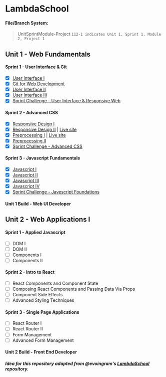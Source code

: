 # LambdaSchool

#### File/Branch System: 
>UnitSprintModule-Project `112-1 indicates Unit 1, Sprint 1, Module 2, Project 1`

## Unit 1 - Web Fundamentals
#### Sprint 1 - User Interface & Git
- [X] [User Interface I](https://codepen.io/collection/nxPOZr)
- [X] [Git for Web Development](https://github.com/reannalp/Git-for-Web-Development-Project)
- [X] [User Interface II](https://github.com/reannalp/LambdaSchool/tree/master/u1/113-1/User-Interface)
- [X] [User Interface III](https://github.com/reannalp/LambdaSchool/tree/master/u1/114-1/UI-III-Flexbox)
- [X] [Sprint Challenge - User Interface & Responsive Web](https://github.com/reannalp/Sprint-Challenge--User-Interface)

#### Sprint 2 - Advanced CSS
- [X] [Responsive Design I](https://github.com/reannalp/LambdaSchool/tree/master/u1/121-1/responsive-web-design-I)
- [X] [Responsive Design II](https://github.com/reannalp/LambdaSchool/tree/master/u1/122-1/portfolio-website) | [Live site](https://reannalp.github.io)
- [X] [Preprocessing I](https://github.com/reannalp/LambdaSchool/tree/master/u1/123-1/Preprocessing-I) | [Live site](https://reannalp.github.io/cooper/)
- [X] [Preprocessing II](https://github.com/reannalp/LambdaSchool/tree/master/u1/124-1/Preprocessing-II)
- [X] [Sprint Challenge - Advanced CSS](https://github.com/reannalp/Sprint-Challenge--Advanced-CSS/tree/reanna-perez)

#### Sprint 3 - Javascript Fundamentals
- [X] [Javascript I](https://github.com/reannalp/LambdaSchool/tree/master/u1/131-1/JS-Exercise-Functions-Arrays-Objects)
- [X] [Javascript II](https://github.com/reannalp/LambdaSchool/tree/master/u1/132-1/JS-Exercise-Closures-Callbacks-ArrayMethods)
- [X] [Javascript III](https://github.com/reannalp/LambdaSchool/tree/133-1/u1/133-1/JS-Exercise-Prototype)
- [X] [Javascript IV](https://github.com/reannalp/LambdaSchool/tree/134-1/u1/134-1/JS-Exercise-Classes)
- [X] [Sprint Challenge - Javescript Foundations](https://github.com/reannalp/Sprint-Challenge--JavaScript/tree/reanna-perez)

#### Unit 1 Build - Web UI Developer

## Unit 2 - Web Applications I
#### Sprint 1 - Applied Javascript
- [ ] DOM I
- [ ] DOM II
- [ ] Components I
- [ ] Components II

#### Sprint 2 - Intro to React
- [ ] React Components and Component State
- [ ] Composing React Components and Passing Data Via Props
- [ ] Component Side Effects
- [ ] Advanced Styling Techniques

#### Sprint 3 - Single Page Applications
- [ ] React Router I
- [ ] React Router II
- [ ] Form Management
- [ ] Advanced Form Management

#### Unit 2 Build - Front End Developer

##### Idea for this repository adapted from @evoingram's [LambdaSchool](https://github.com/evoingram/LambdaSchool/) repository.

